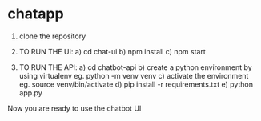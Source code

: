 # chatapp

1. clone the repository

2. TO RUN THE UI:
    a) cd chat-ui
    b) npm install
    c) npm start
3. TO RUN THE API:
    a) cd chatbot-api
    b) create a python environment by using virtualenv eg. python -m venv venv
    c) activate the environment eg. source venv/bin/activate
    d) pip install -r requirements.txt
    e) python app.py

Now you are ready to use the chatbot UI
